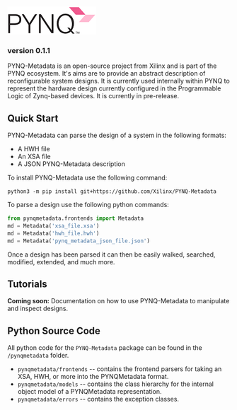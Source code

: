 ![pynq_logo](https://github.com/Xilinx/PYNQ/raw/master/logo.png)
### version 0.1.1

PYNQ-Metadata is an open-source project from Xilinx and is part of the PYNQ ecosystem. It's aims are to provide an abstract description of reconfigurable system designs. It is currently used internally within PYNQ to represent the hardware design currently configured in the Programmable Logic of Zynq-based devices. It is currently in pre-release.  

## Quick Start
PYNQ-Metadata can parse the design of a system in the following formats:
* A HWH file
* An XSA file
* A JSON PYNQ-Metadata description 

To install PYNQ-Metadata use the following command:
```
python3 -m pip install git+https://github.com/Xilinx/PYNQ-Metadata
```

To parse a design use the following python commands:
```python
from pynqmetadata.frontends import Metadata
md = Metadata('xsa_file.xsa')
md = Metadata('hwh_file.hwh')
md = Metadata('pynq_metadata_json_file.json')
```

Once a design has been parsed it can then be easily walked, searched, modified, extended, and much more. 

## Tutorials
__Coming soon:__ Documentation on how to use PYNQ-Metadata to manipulate and inspect designs.

## Python Source Code

All python code for the ``PYNQ-Metadata`` package can be found in the `/pynqmetadata` folder.

* `pynqmetadata/frontends` -- contains the frontend parsers for taking an XSA, HWH, or more into the PYNQMetadata format. 
* `pynqmetadata/models` -- contains the class hierarchy for the internal object model of a PYNQMetadata representation.
* `pynqmetadata/errors` -- contains the exception classes.

